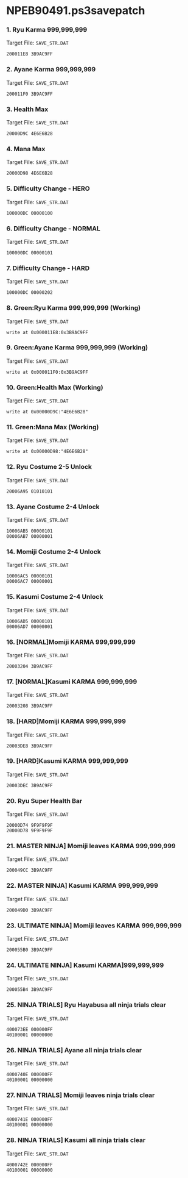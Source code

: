 # NPEB90491.ps3savepatch

### 1. Ryu Karma 999,999,999

Target File: `SAVE_STR.DAT`

```
200011E8 3B9AC9FF
```

### 2. Ayane Karma 999,999,999

Target File: `SAVE_STR.DAT`

```
200011F0 3B9AC9FF
```

### 3. Health Max

Target File: `SAVE_STR.DAT`

```
20000D9C 4E6E6B28
```

### 4. Mana Max

Target File: `SAVE_STR.DAT`

```
20000D98 4E6E6B28
```

### 5. Difficulty Change - HERO

Target File: `SAVE_STR.DAT`

```
100000DC 00000100
```

### 6. Difficulty Change - NORMAL

Target File: `SAVE_STR.DAT`

```
100000DC 00000101
```

### 7. Difficulty Change - HARD

Target File: `SAVE_STR.DAT`

```
100000DC 00000202
```

### 8. Green:Ryu Karma 999,999,999 (Working)

Target File: `SAVE_STR.DAT`

```
write at 0x000011E8:0x3B9AC9FF
```

### 9. Green:Ayane Karma 999,999,999 (Working)

Target File: `SAVE_STR.DAT`

```
write at 0x000011F0:0x3B9AC9FF
```

### 10. Green:Health Max (Working)

Target File: `SAVE_STR.DAT`

```
write at 0x00000D9C:"4E6E6B28"
```

### 11. Green:Mana Max (Working)

Target File: `SAVE_STR.DAT`

```
write at 0x00000D98:"4E6E6B28"
```

### 12. Ryu Costume 2-5 Unlock

Target File: `SAVE_STR.DAT`

```
20006A95 01010101
```

### 13. Ayane Costume 2-4 Unlock

Target File: `SAVE_STR.DAT`

```
10006AB5 00000101
00006AB7 00000001
```

### 14. Momiji Costume 2-4 Unlock

Target File: `SAVE_STR.DAT`

```
10006AC5 00000101
00006AC7 00000001
```

### 15. Kasumi Costume 2-4 Unlock

Target File: `SAVE_STR.DAT`

```
10006AD5 00000101
00006AD7 00000001
```

### 16. [NORMAL]Momiji KARMA 999,999,999

Target File: `SAVE_STR.DAT`

```
20003204 3B9AC9FF
```

### 17. [NORMAL]Kasumi KARMA 999,999,999

Target File: `SAVE_STR.DAT`

```
20003208 3B9AC9FF
```

### 18. [HARD]Momiji KARMA 999,999,999

Target File: `SAVE_STR.DAT`

```
20003DE8 3B9AC9FF
```

### 19. [HARD]Kasumi KARMA 999,999,999

Target File: `SAVE_STR.DAT`

```
20003DEC 3B9AC9FF
```

### 20. Ryu Super Health Bar

Target File: `SAVE_STR.DAT`

```
20000D74 9F9F9F9F
20000D78 9F9F9F9F
```

### 21. MASTER NINJA] Momiji leaves KARMA 999,999,999

Target File: `SAVE_STR.DAT`

```
200049CC 3B9AC9FF
```

### 22. MASTER NINJA] Kasumi KARMA 999,999,999

Target File: `SAVE_STR.DAT`

```
200049D0 3B9AC9FF
```

### 23. ULTIMATE NINJA] Momiji leaves KARMA 999,999,999

Target File: `SAVE_STR.DAT`

```
200055B0 3B9AC9FF
```

### 24. ULTIMATE NINJA] Kasumi KARMA]999,999,999

Target File: `SAVE_STR.DAT`

```
200055B4 3B9AC9FF
```

### 25. NINJA TRIALS] Ryu Hayabusa all ninja trials clear

Target File: `SAVE_STR.DAT`

```
400073EE 000000FF
40100001 00000000
```

### 26. NINJA TRIALS] Ayane all ninja trials  clear

Target File: `SAVE_STR.DAT`

```
4000740E 000000FF
40100001 00000000
```

### 27. NINJA TRIALS] Momiji leaves ninja trials  clear

Target File: `SAVE_STR.DAT`

```
4000741E 000000FF
40100001 00000000
```

### 28. NINJA TRIALS] Kasumi all ninja trials  clear

Target File: `SAVE_STR.DAT`

```
4000742E 000000FF
40100001 00000000
```

